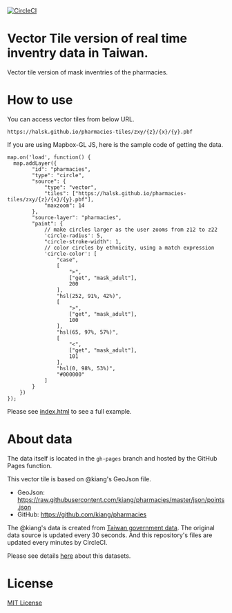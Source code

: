 [![CircleCI](https://circleci.com/gh/halsk/pharmacies-tiles.svg?style=svg)](https://circleci.com/gh/halsk/pharmacies-tiles)

# Vector Tile version of real time inventry data in Taiwan.
Vector tile version of mask inventries of the pharmacies.

# How to use

You can access vector tiles from below URL.

```
https://halsk.github.io/pharmacies-tiles/zxy/{z}/{x}/{y}.pbf
```

If you are using Mapbox-GL JS, here is the sample code of getting the data.

```
map.on('load', function() {
  map.addLayer({
        "id": "pharmacies",
        "type": "circle",
        "source": {
            "type": "vector",
            "tiles": ["https://halsk.github.io/pharmacies-tiles/zxy/{z}/{x}/{y}.pbf"],
            "maxzoom": 14
        },
        "source-layer": "pharmacies",
        "paint": {
            // make circles larger as the user zooms from z12 to z22
            'circle-radius': 5,
            "circle-stroke-width": 1,
            // color circles by ethnicity, using a match expression
            'circle-color': [
                "case",
                [
                    ">",
                    ["get", "mask_adult"],
                    200
                ],
                "hsl(252, 91%, 42%)",
                [
                    ">",
                    ["get", "mask_adult"],
                    100
                ],
                "hsl(65, 97%, 57%)",
                [
                    "<",
                    ["get", "mask_adult"],
                    101
                ],
                "hsl(0, 98%, 53%)",
                "#000000"
            ]
        }
    })
});
```

Please see [index.html](https://halsk.github.io/pharmacies-tiles/index.html) to see a full example.


# About data

The data itself is located in the `gh-pages` branch and hosted by the GitHub Pages function.

This vector tile is based on @kiang's GeoJson file.

- GeoJson: https://raw.githubusercontent.com/kiang/pharmacies/master/json/points.json
- GitHub: https://github.com/kiang/pharmacies

The @kiang's data is created from [Taiwan government data](https://data.gov.tw/dataset/116285). The original data source is updated every 30 seconds.
And this repository's files are updated every minutes by CircleCI.

Please see details [here](https://g0v.hackmd.io/@kiang/mask-info) about this datasets.

# License

[MIT License](LICENSE.txt)
